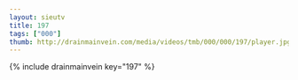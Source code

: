 ```yaml
--- 
layout: sieutv
title: 197
tags: ["000"]
thumb: http://drainmainvein.com/media/videos/tmb/000/000/197/player.jpg
---
```

{% include drainmainvein key="197" %} 
